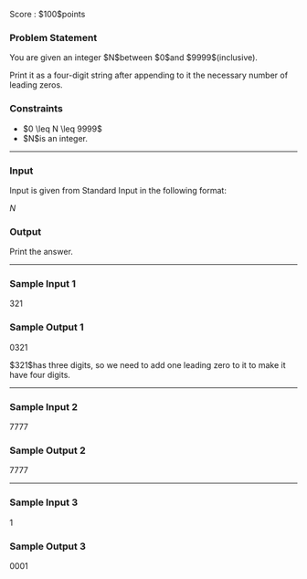 
<div>

<span>

<span>

<p>
Score : $100$points
</p>

<div>

<section>

### **Problem Statement**

<p>
You are given an integer $N$between $0$and $9999$(inclusive).
</p>

<p>
Print it as a four-digit string after appending to it the necessary number of leading zeros.
</p>

</section>

</div>

<div>

<section>

### **Constraints**

<ul>

<li>
$0 \leq N \leq 9999$
</li>

<li>
$N$is an integer.
</li>

</ul>

</section>

</div>

---

<div>

<div>

<section>

### **Input**

<p>
Input is given from Standard Input in the following format:
</p>

<div>

$N$
</div>

</section>

</div>

<div>

<section>

### **Output**

<p>
Print the answer.
</p>

</section>

</div>

</div>

---

<div>

<section>

### **Sample Input 1**

<div>

321

</div>

</section>

</div>

<div>

<section>

### **Sample Output 1**

<div>

0321

</div>

<p>
$321$has three digits, so we need to add one leading zero to it to make it have four digits.
</p>

</section>

</div>

---

<div>

<section>

### **Sample Input 2**

<div>

7777

</div>

</section>

</div>

<div>

<section>

### **Sample Output 2**

<div>

7777

</div>

</section>

</div>

---

<div>

<section>

### **Sample Input 3**

<div>

1

</div>

</section>

</div>

<div>

<section>

### **Sample Output 3**

<div>

0001

</div>

</section>

</div>

</span>

</span>

</div>
